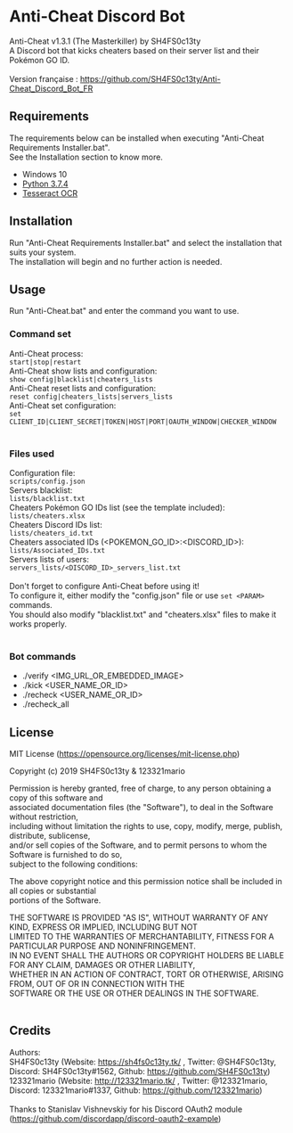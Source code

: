 # Anti-Cheat Discord Bot
Anti-Cheat v1.3.1 (The Masterkiller) by SH4FS0c13ty<br />
A Discord bot that kicks cheaters based on their server list and their Pokémon GO ID.<br />
<br />
Version française : https://github.com/SH4FS0c13ty/Anti-Cheat_Discord_Bot_FR
<br />

## Requirements

The requirements below can be installed when executing "Anti-Cheat Requirements Installer.bat".<br />
See the Installation section to know more.<br />
 - Windows 10
 - [Python 3.7.4](https://www.python.org/downloads/release/python-374/)
 - [Tesseract OCR](https://opensource.google.com/projects/tesseract)

## Installation

Run "Anti-Cheat Requirements Installer.bat" and select the installation that suits your system.
<br />
The installation will begin and no further action is needed.
<br />

## Usage

Run "Anti-Cheat.bat" and enter the command you want to use.<br />

### Command set<br />
Anti-Cheat process:<br />
`start|stop|restart`<br />
Anti-Cheat show lists and configuration:<br />
`show config|blacklist|cheaters_lists`<br />
Anti-Cheat reset lists and configuration:<br />
`reset config|cheaters_lists|servers_lists`<br />
Anti-Cheat set configuration:<br />
`set CLIENT_ID|CLIENT_SECRET|TOKEN|HOST|PORT|OAUTH_WINDOW|CHECKER_WINDOW`<br />
<br />
### Files used<br />
Configuration file:<br />
`scripts/config.json`<br />
Servers blacklist:<br />
`lists/blacklist.txt`<br />
Cheaters Pokémon GO IDs list (see the template included):<br />
`lists/cheaters.xlsx`<br />
Cheaters Discord IDs list:<br />
`lists/cheaters_id.txt`<br />
Cheaters associated IDs (<POKEMON_GO_ID>:<DISCORD_ID>):<br />
`lists/Associated_IDs.txt`<br />
Servers lists of users:<br />
`servers_lists/<DISCORD_ID>_servers_list.txt`<br />
<br />
Don't forget to configure Anti-Cheat before using it!<br />
To configure it, either modify the "config.json" file or use `set <PARAM>` commands.<br />
You should also modify "blacklist.txt" and "cheaters.xlsx" files to make it works properly.<br />
<br />
### Bot commands
 - ./verify <IMG_URL_OR_EMBEDDED_IMAGE>
 - ./kick <USER_NAME_OR_ID>
 - ./recheck <USER_NAME_OR_ID>
 - ./recheck_all
 
## License

MIT License (https://opensource.org/licenses/mit-license.php)<br />

Copyright (c) 2019 SH4FS0c13ty & 123321mario<br />

Permission is hereby granted, free of charge, to any person obtaining a copy of this software and<br />
associated documentation files (the "Software"), to deal in the Software without restriction,<br />
including without limitation the rights to use, copy, modify, merge, publish, distribute, sublicense,<br />
and/or sell copies of the Software, and to permit persons to whom the Software is furnished to do so,<br />
subject to the following conditions:<br />

The above copyright notice and this permission notice shall be included in all copies or substantial<br />
portions of the Software.<br />

THE SOFTWARE IS PROVIDED "AS IS", WITHOUT WARRANTY OF ANY KIND, EXPRESS OR IMPLIED, INCLUDING BUT NOT<br />
LIMITED TO THE WARRANTIES OF MERCHANTABILITY, FITNESS FOR A PARTICULAR PURPOSE AND NONINFRINGEMENT.<br />
IN NO EVENT SHALL THE AUTHORS OR COPYRIGHT HOLDERS BE LIABLE FOR ANY CLAIM, DAMAGES OR OTHER LIABILITY,<br />
WHETHER IN AN ACTION OF CONTRACT, TORT OR OTHERWISE, ARISING FROM, OUT OF OR IN CONNECTION WITH THE<br />
SOFTWARE OR THE USE OR OTHER DEALINGS IN THE SOFTWARE.<br />
<br />

## Credits

Authors:
<br />
SH4FS0c13ty (Website: https://sh4fs0c13ty.tk/ , Twitter: @SH4FS0c13ty, Discord: SH4FS0c13ty#1562, Github: https://github.com/SH4FS0c13ty)<br />
123321mario (Website: http://123321mario.tk/ , Twitter: @123321mario, Discord: 123321mario#1337, Github: https://github.com/123321mario)<br />
<br />
Thanks to Stanislav Vishnevskiy for his Discord OAuth2 module (https://github.com/discordapp/discord-oauth2-example)